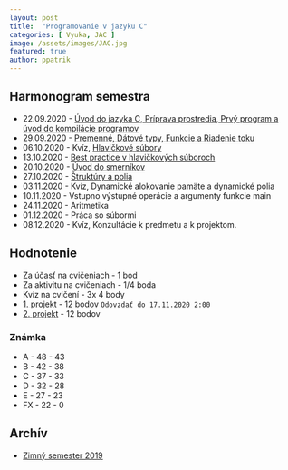```yaml
---
layout: post
title:  "Programovanie v jazyku C"
categories: [ Vyuka, JAC ]
image: /assets/images/JAC.jpg
featured: true
author: ppatrik
---
```


## Harmonogram semestra
* 22.09.2020 - [Úvod do jazyka C, Príprava prostredia, Prvý program a úvod do kompilácie programov]({{site.base_url}}/vyuka/jac/2020/09/22/JAC-Cvicenie01)
* 29.09.2020 - [Premenné, Dátové typy, Funkcie a Riadenie toku]({{site.base_url}}/vyuka/jac/2020/09/29/JAC-Cvicenie02)
* 06.10.2020 - Kvíz, [Hlavičkové súbory]({{site.base_url}}/vyuka/jac/2020/10/06/JAC-Cvicenie03)
* 13.10.2020 - [Best practice v hlavičkových súboroch]({{site.base_url}}/vyuka/jac/2020/10/13/JAC-Cvicenie04)
* 20.10.2020 - [Úvod do smerníkov]({{site.base_url}}/vyuka/jac/2020/10/20/JAC-Cvicenie05)
* 27.10.2020 - [Štruktúry a polia]({{site.base_url}}/vyuka/jac/2020/10/27/JAC-Cvicenie06)
* 03.11.2020 - Kvíz, Dynamické alokovanie pamäte a dynamické polia
* 10.11.2020 - Vstupno výstupné operácie a argumenty funkcie main
* 24.11.2020 - Aritmetika
* 01.12.2020 - Práca so súbormi
* 08.12.2020 - Kvíz, Konzultácie k predmetu a k projektom.

## Hodnotenie
* Za účasť na cvičeniach - 1 bod
* Za aktivitu na cvičeniach - 1/4 boda
* Kvíz na cvičení - 3x 4 body
* [1. projekt]({{site.base_url}}/vyuka/jac/2020/11/03/JAC-Projekt1) - 12 bodov `Odovzdať do 17.11.2020 2:00`
* [2. projekt](#) - 12 bodov

### Známka
* A - 48 - 43
* B - 42 - 38
* C - 37 - 33
* D - 32 - 28
* E - 27 - 23
* FX - 22 - 0

## Archív

* [Zimný semester 2019]({{site.base_url}}/vyuka/jac/zs2019/2019/09/20/JAC-0)
